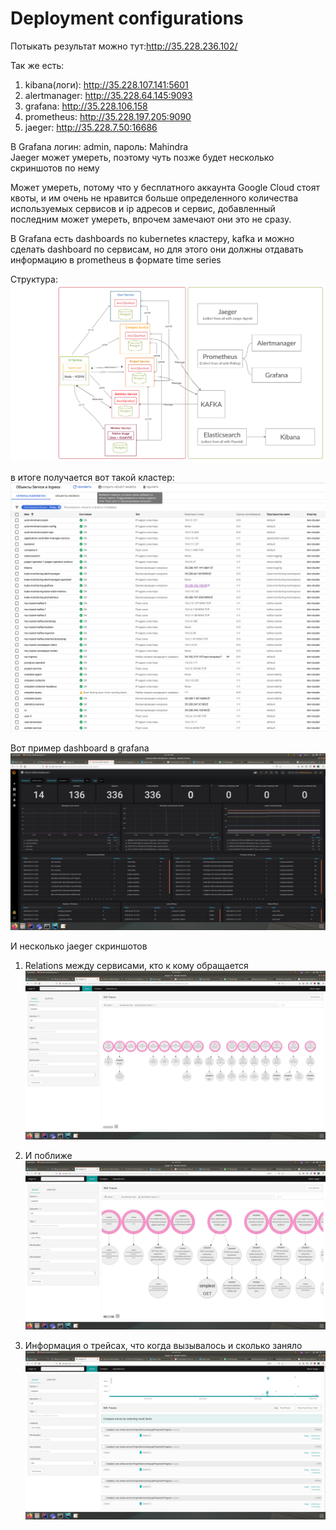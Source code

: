 # Deployment configurations

Потыкать результат можно тут:http://35.228.236.102/

Так же есть:
1. kibana(логи): http://35.228.107.141:5601
2. alertmanager: http://35.228.64.145:9093
3. grafana: http://35.228.106.158
4. prometheus: http://35.228.197.205:9090
5. jaeger: http://35.228.7.50:16686

В Grafana логин: admin, пароль: Mahindra  
Jaeger может умереть, поэтому чуть позже будет несколько скриншотов по нему  
  
Может умереть, потому что у бесплатного аккаунта Google Cloud стоят квоты, и им очень не нравится больше определенного количества используемых сервисов и ip адресов и сервис, добавленный последним может умереть, впрочем замечают они это не сразу.

В Grafana есть dashboards по kubernetes кластеру, kafka и можно сделать dashboard по сервисам, но для этого они должны отдавать информацию в prometheus в формате time series

Структура:
![Structure](/images/structure.png)

в итоге получается вот такой кластер:
![Cluster](/images/cluster.png)

Вот пример dashboard в grafana
![Cluster](/images/kafkaDashboard.png)

И несколько jaeger скриншотов
1) Relations между сервисами, кто к кому обращается
![Jaeger1](/images/jaeger1.png)

2) И поближе
![Jaeger2](/images/jaeger2.png)

3) Информация о трейсах, что когда вызывалось и сколько заняло
![Jaeger3](/images/jaeger3.png)
